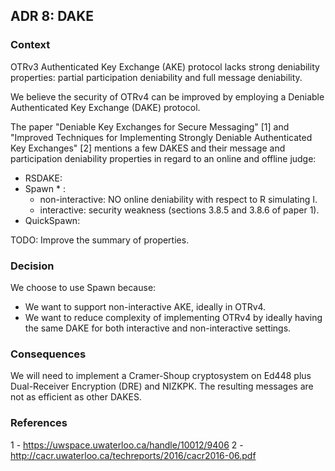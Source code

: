 ## ADR 8: DAKE

### Context

OTRv3 Authenticated Key Exchange (AKE) protocol lacks strong deniability
properties: partial participation deniability and full message deniability.

We believe the security of OTRv4 can be improved by employing a Deniable
Authenticated Key Exchange (DAKE) protocol.

The paper "Deniable Key Exchanges for Secure Messaging" [1] and
"Improved Techniques for Implementing Strongly Deniable Authenticated Key
Exchanges" [2] mentions a few DAKES and their message and participation
deniability properties in regard to an online and offline judge:

- RSDAKE:
- Spawn * :
  - non-interactive: NO online deniability with respect to R simulating I.
  - interactive: security weakness (sections 3.8.5 and 3.8.6 of paper 1).
- QuickSpawn:

TODO: Improve the summary of properties.

### Decision

We choose to use Spawn because:

- We want to support non-interactive AKE, ideally in OTRv4.
- We want to reduce complexity of implementing OTRv4 by ideally having the same
  DAKE for both interactive and non-interactive settings.

### Consequences

We will need to implement a Cramer-Shoup cryptosystem on Ed448 plus
Dual-Receiver Encryption (DRE) and NIZKPK.
The resulting messages are not as efficient as other DAKES.

### References

1 - https://uwspace.uwaterloo.ca/handle/10012/9406
2 - http://cacr.uwaterloo.ca/techreports/2016/cacr2016-06.pdf